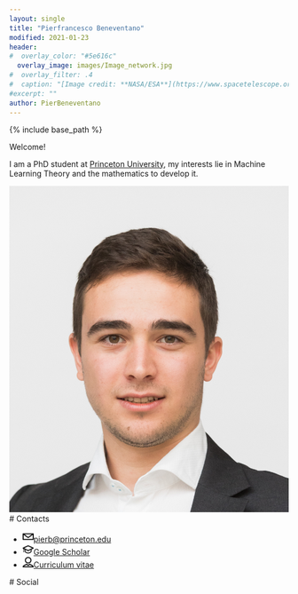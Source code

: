 ```yaml
---
layout: single
title: "Pierfrancesco Beneventano"
modified: 2021-01-23
header:
#  overlay_color: "#5e616c"
  overlay_image: images/Image_network.jpg
#  overlay_filter: .4
#  caption: "[Image credit: **NASA/ESA**](https://www.spacetelescope.org/images/heic0515a/)"
#excerpt: ""
author: PierBeneventano
---
```


{% include base_path %}
<p>Welcome!</p>



I am a PhD student at <a href="https://orfe.princeton.edu/home" class="links">Princeton University</a>, my interests lie in Machine Learning Theory and the mathematics to develop it. 



<div class="col-lg-4 text-center">
  <div class="profile">
      <img src="./images/face_016.jpg" alt="alt text" class="avatar">
      # Contacts
      <ul class="list-unstyled links">
          <li><img height="20" width="20" src="./assets/icons/mail.svg" /><a class="contact-link"href="">pierb@princeton.edu</a></li>
          <li><img height="20" width="20" src="./assets/icons/graduation.svg" /><a class="contact-link"href="https://scholar.google.com/citations?user=spL439oAAAAJ&hl=en">Google Scholar</a></li>
          <li><img height="20" width="20" src="./assets/icons/user.svg" /><a class="contact-link"href="https://pierbeneventano.github.io/CV/CV_Beneventano.pdf">Curriculum vitae</a></li>
      </ul>
      # Social
  <div class="row mb-4 text-center social-icon-container">
      <div class="col">
          <!--  <a href="https://www.facebook.com/PierBene"><span
                  class="social-icon fa fa-facebook"></span></a> -->
          <a href="https://twitter.com/PierBeneventano"><span
                  class="social-icon fa fa-twitter"></span></a>
          <a href="https://www.linkedin.com/in/pierbeneventano/"><span
                  class="social-icon fa fa-linkedin"></span></a>
          <!--  <a href="https://www.instagram.com/pierbene96/"><span
                  class="social-icon fa fa-instagram"></span></a> -->
          <a href="https://join.skype.com/invite/kobWyHxDkzse"><span
                  class="social-icon fa fa-skype"></span></a>
      </div>
  </div>
</div>



<!-- <h2 class="archive__title">{{ site.data.ui-text[site.locale].recent_posts | default: "Latest Blog Posts" }}</h2>

{% for post in paginator.posts %}
  {% include archive-single.html %}
{% endfor %}

{% include paginator.html %}


<div>

</div> -->
